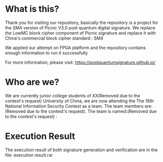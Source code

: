 # What is this?

Thank you for visiting our repository, basically the repository is a project for the SM4 version of Picnic V3.0 post quantum digital signature. We replace the LowMC block cipher component of Picnic signature and replace it with China's commercial block cipher standard : SM4

We applied our attempt on FPGA platform and the repository contains enough information to run it successfully

For more information, please visit: https://postquantumsignature.github.io/


# Who are we?

We are currently junior college students of XX(Removed due to the contest's request) University of China, we are now attending the The 16th National Information Security Contest as a team. The team members are: (Removed due to the contest's request). The team is named:(Removed due to the contest's request) :

# Execution Result
The execution result of both signature generation and verification are in the file: execution result.rar

